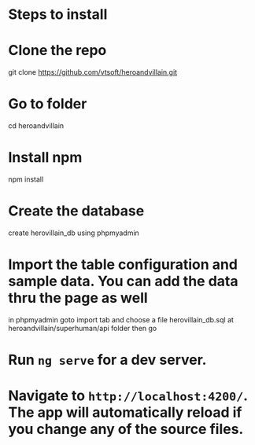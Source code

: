 # Steps to install

# Clone the repo
git clone https://github.com/vtsoft/heroandvillain.git

# Go to folder
cd heroandvillain

# Install npm
npm install 

# Create the database
create herovillain_db using phpmyadmin

# Import the table configuration and sample data. You can add the data thru the page as well
in phpmyadmin goto import tab and choose a file herovillain_db.sql at heroandvillain/superhuman/api folder then go

# Run `ng serve` for a dev server. 

# Navigate to `http://localhost:4200/`. The app will automatically reload if you change any of the source files.
